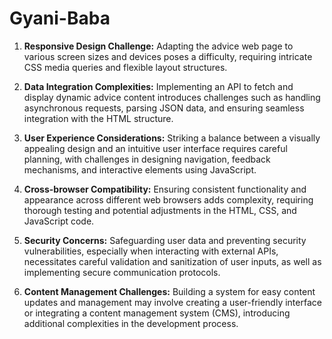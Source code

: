 # Gyani-Baba


1. **Responsive Design Challenge:** Adapting the advice web page to various screen sizes and devices poses a difficulty, requiring intricate CSS media queries and flexible layout structures.

2. **Data Integration Complexities:** Implementing an API to fetch and display dynamic advice content introduces challenges such as handling asynchronous requests, parsing JSON data, and ensuring seamless integration with the HTML structure.

3. **User Experience Considerations:** Striking a balance between a visually appealing design and an intuitive user interface requires careful planning, with challenges in designing navigation, feedback mechanisms, and interactive elements using JavaScript.

4. **Cross-browser Compatibility:** Ensuring consistent functionality and appearance across different web browsers adds complexity, requiring thorough testing and potential adjustments in the HTML, CSS, and JavaScript code.

5. **Security Concerns:** Safeguarding user data and preventing security vulnerabilities, especially when interacting with external APIs, necessitates careful validation and sanitization of user inputs, as well as implementing secure communication protocols.

6. **Content Management Challenges:** Building a system for easy content updates and management may involve creating a user-friendly interface or integrating a content management system (CMS), introducing additional complexities in the development process.
